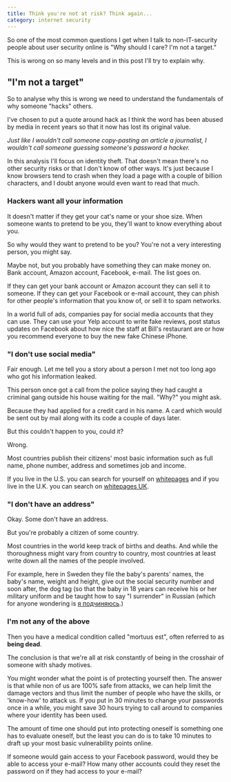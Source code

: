 ```yaml
---
title: Think you're not at risk? Think again...
category: internet security
---
```

So one of the most common questions I get when I talk to non-IT-security people about user security online is "Why should I care? I'm not a target."

This is wrong on so many levels and in this post I'll try to explain why.

## "I'm not a target"

So to analyse why this is wrong we need to understand the fundamentals of why someone "hacks" others.

I've chosen to put a quote around hack as I think the word has been abused by media in recent years so that it now has lost its original value.

_Just like I wouldn't call someone copy-pasting an article a journalist, I wouldn't call someone guessing someone's password a hacker._

In this analysis I'll focus on identity theft. That doesn't mean there's no other security risks or that I don't know of other ways. It's just because I know browsers tend to crash when they load a page with a couple of billion characters, and I doubt anyone would even want to read that much.

### Hackers want all your information

It doesn't matter if they get your cat's name or your shoe size. When someone wants to pretend to be you, they'll want to know everything about you.

So why would they want to pretend to be you? You're not a very interesting person, you might say.

Maybe not, but you probably have something they can make money on. Bank account, Amazon account, Facebook, e-mail. The list goes on.

If they can get your bank account or Amazon account they can sell it to someone. If they can get your Facebook or e-mail account, they can phish for other people's information that you know of, or sell it to spam networks.

In a world full of ads, companies pay for social media accounts that they can use. They can use your Yelp account to write fake reviews, post status updates on Facebook about how nice the staff at Bill's restaurant are or how you recommend everyone to buy the new fake Chinese iPhone.

### "I don't use social media"

Fair enough. Let me tell you a story about a person I met not too long ago who got his information leaked.

This person once got a call from the police saying they had caught a criminal gang outside his house waiting for the mail. "Why?" you might ask.

Because they had applied for a credit card in his name. A card which would be sent out by mail along with its code a couple of days later.

But this couldn't happen to you, could it?

Wrong.

Most countries publish their citizens' most basic information such as full name, phone number, address and sometimes job and income.

If you live in the U.S. you can search for yourself on [whitepages](http://www.whitepages.com/) and if you live in the U.K. you can search on [whitepages UK](http://www.whitepages.co.uk/).

### "I don't have an address"

Okay. Some don't have an address.

But you're probably a citizen of some country.

Most countries in the world keep track of births and deaths. And while the thoroughness might vary from country to country, most countries at least write down all the names of the people involved.

For example, here in Sweden they file the baby's parents' names, the baby's name, weight and height, give out the social security number and soon after, the dog tag (so that the baby in 18 years can receive his or her military uniform and be taught how to say "I surrender" in Russian (which for anyone wondering is [я подчиняюсь](https://translate.google.com/translate_tts?ie=UTF-8&q=%D1%8F%20%D0%BF%D0%BE%D0%B4%D1%87%D0%B8%D0%BD%D1%8F%D1%8E%D1%81%D1%8C&tl=ru&total=1&idx=0&textlen=12&tk=195838.316964&client=t&ttsspeed=0.24).)

### I'm not any of the above

Then you have a medical condition called "mortuus est", often referred to as **being dead**.

The conclusion is that we're all at risk constantly of being in the crosshair of someone with shady motives.

You might wonder what the point is of protecting yourself then. The answer is that while non of us are 100% safe from attacks, we can help limit the damage vectors and thus limit the number of people who have the skills, or 'know-how' to attack us. If you put in 30 minutes to change your passwords once in a while, you might save 30 hours trying to call around to companies where your identity has been used.

The amount of time one should put into protecting oneself is something one has to evaluate oneself, but the least you can do is to take 10 minutes to draft up your most basic vulnerability points online.

If someone would gain access to your Facebook password, would they be able to access your e-mail? How many other accounts could they reset the password on if they had access to your e-mail?
